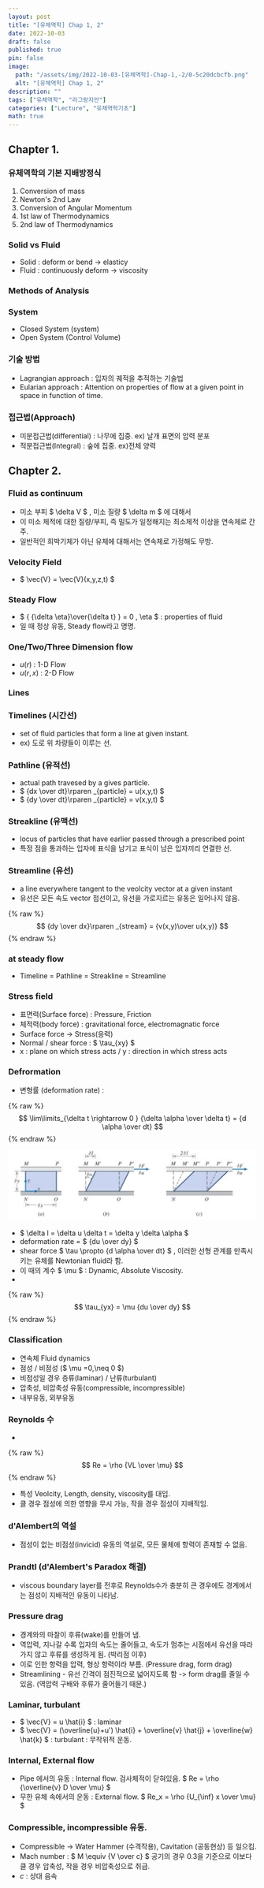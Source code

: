 ```yaml
---
layout: post
title: "[유체역학] Chap 1, 2"
date: 2022-10-03
draft: false
published: true
pin: false
image:
  path: "/assets/img/2022-10-03-[유체역학]-Chap-1,-2/0-5c20dcbcfb.png"
  alt: "[유체역학] Chap 1, 2"
description: ""
tags: ["유체역학", "라그랑지안"]
categories: ["Lecture", "유체역학기초"]
math: true
---
```


## Chapter 1.


### 유체역학의 기본 지배방정식

1. Conversion of mass
2. Newton's 2nd Law
3. Conversion of Angular Momentum
4. 1st law of Thermodynamics
5. 2nd law of Thermodynamics

### Solid vs Fluid

- Solid : deform or bend -> elasticy
- Fluid : continuously deform -> viscosity

### Methods of Analysis


### System

- Closed System (system)
- Open System (Control Volume)

### 기술 방법

- Lagrangian approach : 입자의 궤적을 추적하는 기술법
- Eularian approach : Attention on properties of flow at a given point in space in function of time.

### 접근법(Approach)

- 미분접근법(differential) : 나무에 집중. ex) 날개 표면의 압력 분포
- 적분접근법(Integral) : 숲에 집중. ex)전체 양력

## Chapter 2.


### Fluid as continuum

- 미소 부피 $ \delta V $ , 미소 질량 $ \delta m $ 에 대해서
- 이 미소 체적에 대한 질량/부피, 즉 밀도가 일정해지는 최소체적 이상을 연속체로 간주.
- 일반적인 희박기체가 아닌 유체에 대해서는 연속체로 가정해도 무방.

### Velocity Field

- $ \vec{V} = \vec{V}(x,y,z,t) $

### Steady Flow

- $ { {\delta \eta}\over{\delta t} } = 0 , \eta $ : properties of fluid
- 일 때 정상 유동, Steady flow라고 명명.

### One/Two/Three Dimension flow

- $u(r)$ : 1-D Flow
- $u(r,x)$ : 2-D Flow

### Lines


### Timelines (시간선)

- set of fluid particles that form a line at given instant.
- ex) 도로 위 차량들이 이루는 선.

### Pathline (유적선)

- actual path travesed by a gives particle.
- $ {dx \over dt}\rparen _{particle} = u(x,y,t) $
- $ {dy \over dt}\rparen _{particle} = v(x,y,t) $

### Streakline (유맥선)

- locus of particles that have earlier passed through a prescribed point
- 특정 점을 통과하는 입자에 표식을 남기고 표식이 남은 입자끼리 연결한 선.

### Streamline (유선)

- a line everywhere tangent to the veolcity vector at a given instant
- 유선은 모든 속도 vector 접선이고, 유선을 가로지르는 유동은 일어나지 않음.

{% raw %}
$$
{dy \over dx}\rparen _{stream} = {v(x,y)\over u(x,y)}
$$
{% endraw %}



### at steady flow

- Timeline = Pathline = Streakline = Streamline

### Stress field

- 표면력(Surface force) : Pressure, Friction
- 체적력(body force) : gravitational force, electromagnatic force
- Surface force -> Stress(응력)
- Normal / shear force : $ \tau_{xy} $
- x : plane on which stress acts / y : direction in which stress acts

### Defrormation

- 변형률 (deformation rate) :

{% raw %}
$$
\lim\limits_{\delta t \rightarrow 0 } {\delta \alpha \over \delta t} = {d \alpha \over dt}
$$
{% endraw %}



![](/assets/img/2022-10-03-[유체역학]-Chap-1,-2/0-5c20dcbcfb.png)

- $ \delta l = \delta u \delta t = \delta y \delta \alpha $
- deformation rate = $ {du \over dy} $
- shear force $ \tau \propto {d \alpha \over dt} $ , 이러한 선형 관계를 만족시키는 유체를 Newtonian fluid라 함.
- 이 때의 계수 $ \mu $ : Dynamic, Absolute Viscosity.
- 

{% raw %}
$$
\tau_{yx} = \mu {du \over dy}
$$
{% endraw %}



### Classification

- 연속체 Fluid dynamics
- 점성 / 비점성 ($ \mu =0,\neq 0 $)
- 비점성일 경우 층류(laminar) / 난류(turbulant)
- 압축성, 비압축성 유동(compressible, incompressible)
- 내부유동, 외부유동

### Reynolds 수

- 

{% raw %}
$$
Re = \rho {VL \over \mu}
$$
{% endraw %}


- 특성 Veolcity, Length, density, viscosity를 대입.
- 클 경우 점성에 의한 영향을 무시 가능, 작을 경우 점성이 지배적임.

### d'Alembert의 역설

- 점성이 없는 비점성(invicid) 유동의 역설로, 모든 물체에 항력이 존재할 수 없음.

### Prandtl (d'Alembert's Paradox 해결)

- viscous boundary layer를 전후로 Reynolds수가 충분히 큰 경우에도 경계에서는 점성이 지배적인 유동이 나타남.

### Pressure drag

- 경계와의 마찰이 후류(wake)를 만들어 냄.
- 역압력, 지나갈 수록 입자의 속도는 줄어들고, 속도가 멈추는 시점에서 유선을 따라가지 않고 후류를 생성하게 됨. (박리점 이후)
- 이로 인한 항력을 압력, 형상 항력이라 부름. (Pressure drag, form drag)
- Streamlining - 유선 간격이 점진적으로 넓어지도록 함 -> form drag를 줄일 수 있음. (역압력 구배와 후류가 줄어들기 때문.)

### Laminar, turbulant

- $ \vec{V} = u \hat{i} $ : laminar
- $ \vec{V} = (\overline{u}+u') \hat{i} + \overline{v} \hat{j} + \overline{w} \hat{k} $ : turbulant : 무작위적 운동.

### Internal, External flow

- Pipe 에서의 유동 : Internal flow. 검사체적이 닫혀있음. $ Re = \rho {\overline{v} D \over \mu} $
- 무한 유체 속에서의 운동 : External flow. $ Re_x = \rho {U_{\inf} x \over \mu} $

### Compressible, incompressible 유동.

- Compressible -> Water Hammer (수격작용), Cavitation (공동현상) 등 일으킴.
- Mach number : $ M \equiv {V \over c} $ 공기의 경우 0.3을 기준으로 이보다 클 경우 압축성, 작을 경우 비압축성으로 취급.
- $c$ : 상대 음속

<script>
  window.MathJax = {
    tex: {
      macros: {
        R: "\\mathbb{R}",
        N: "\\mathbb{N}",
        Z: "\\mathbb{Z}",
        Q: "\\mathbb{Q}",
        C: "\\mathbb{C}",
        proj: "\\operatorname{proj}",
        rank: "\\operatorname{rank}",
        im: "\\operatorname{im}",
        dom: "\\operatorname{dom}",
        codom: "\\operatorname{codom}",
        argmax: "\\operatorname*{arg\,max}",
        argmin: "\\operatorname*{arg\,min}",
        "\{": "\\lbrace",
        "\}": "\\rbrace",
        sub: "\\subset",
        sup: "\\supset",
        sube: "\\subseteq",
        supe: "\\supseteq"
      },
      tags: "ams",
      strict: false, 
      inlineMath: [["$", "$"], ["\\(", "\\)"]],
      displayMath: [["$$", "$$"], ["\\[", "\\]"]]
    },
    options: {
      skipHtmlTags: ["script", "noscript", "style", "textarea", "pre"]
    }
  };
</script>
<script async src="https://cdn.jsdelivr.net/npm/mathjax@3/es5/tex-mml-chtml.js"></script>
